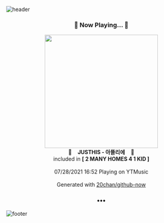 ![header](https://capsule-render.vercel.app/api?type=wave&height=170&section=header&text=Hi.%20I'm%20SHIFT&fontColor=090707&fontAlignX=45&fontAlignY=65&fontSize=100)

<h3 align="center">🎵 Now Playing... 🎵</h3>
<p align="center">
  <a href="https://music.youtube.com/watch?v=uhb6vgDaSiM">
    <img width="300" src="https://lh3.googleusercontent.com/IRaYAffVgeONy_6eG8_w-elapvI0oilQlv1-9iEFfIGu-i18r65-dnZuU712bDZCO0EYiopHV09DyfMn">
  </a>
  <br>
  🎵&nbsp&nbsp&nbsp <b>JUSTHIS - 아뜰리에</b> &nbsp&nbsp&nbsp🎵
  <br>
  included in <b>[ 2 MANY HOMES 4 1 KID ]</b>
  
  <br />
  <br />
  07/28/2021 16:52 Playing on YTMusic
  <br />
  <br />
  Generated with <a href="https://github.com/20chan/github-now">20chan/github-now</a>
</p>

<h3 align="center">•••</h3>

![footer](https://capsule-render.vercel.app/api?type=wave&height=150&section=footer)

